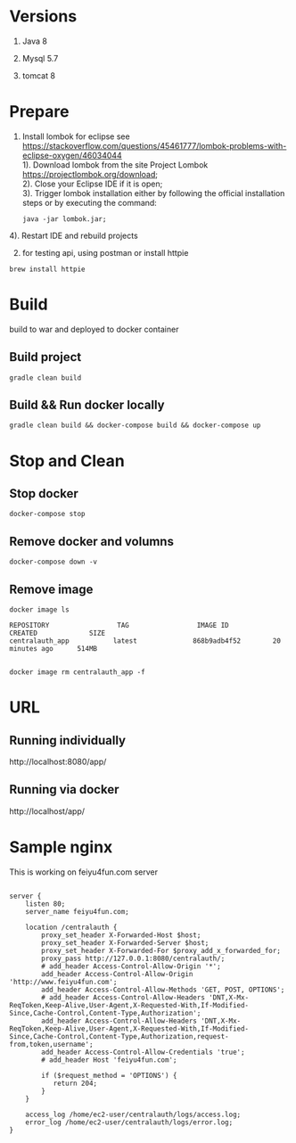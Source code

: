 # Versions
1. Java 8

2. Mysql 5.7

3. tomcat 8

# Prepare

1. Install lombok for eclipse see https://stackoverflow.com/questions/45461777/lombok-problems-with-eclipse-oxygen/46034044  
1). Download lombok from the site Project Lombok https://projectlombok.org/download;  
2). Close your Eclipse IDE if it is open;  
3). Trigger lombok installation either by following the official installation steps or by executing the command:   

    ```
    java -jar lombok.jar;
    ```
4). Restart IDE and rebuild projects

2. for testing api, using postman or install httpie

```
brew install httpie
```


# Build
build to war and deployed to docker container

## Build project 

```
gradle clean build
```

## Build && Run docker locally

```
gradle clean build && docker-compose build && docker-compose up
```

# Stop and Clean

## Stop docker 

```
docker-compose stop
```

## Remove docker and volumns

```
docker-compose down -v
```

## Remove image

```
docker image ls

REPOSITORY                 TAG                 IMAGE ID            CREATED             SIZE
centralauth_app           latest              868b9adb4f52        20 minutes ago      514MB


docker image rm centralauth_app -f
```

# URL

## Running individually
http://localhost:8080/app/

## Running via docker
http://localhost/app/


# Sample nginx 
This is working on feiyu4fun.com server
```

server {
    listen 80;
    server_name feiyu4fun.com;

    location /centralauth {
        proxy_set_header X-Forwarded-Host $host;
        proxy_set_header X-Forwarded-Server $host;
        proxy_set_header X-Forwarded-For $proxy_add_x_forwarded_for;
        proxy_pass http://127.0.0.1:8080/centralauth/;
        # add_header Access-Control-Allow-Origin '*';
        add_header Access-Control-Allow-Origin 'http://www.feiyu4fun.com';
        add_header Access-Control-Allow-Methods 'GET, POST, OPTIONS';
        # add_header Access-Control-Allow-Headers 'DNT,X-Mx-ReqToken,Keep-Alive,User-Agent,X-Requested-With,If-Modified-Since,Cache-Control,Content-Type,Authorization';
        add_header Access-Control-Allow-Headers 'DNT,X-Mx-ReqToken,Keep-Alive,User-Agent,X-Requested-With,If-Modified-Since,Cache-Control,Content-Type,Authorization,request-from,token,username';
        add_header Access-Control-Allow-Credentials 'true';
        # add_header Host 'feiyu4fun.com';

        if ($request_method = 'OPTIONS') {
           return 204;
        }
    }

    access_log /home/ec2-user/centralauth/logs/access.log;
    error_log /home/ec2-user/centralauth/logs/error.log;
}

```